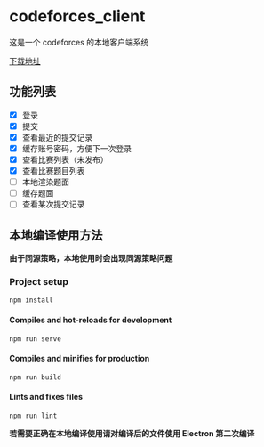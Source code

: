 # codeforces_client

这是一个 codeforces 的本地客户端系统

[下载地址](https://github.com/Hukeqing/codeforces-client/releases/tag/0.1.0)

## 功能列表
 - [x] 登录
 - [x] 提交
 - [x] 查看最近的提交记录
 - [x] 缓存账号密码，方便下一次登录
 - [x] 查看比赛列表（未发布）
 - [x] 查看比赛题目列表
 - [ ] 本地渲染题面
 - [ ] 缓存题面
 - [ ] 查看某次提交记录

## 本地编译使用方法
**由于同源策略，本地使用时会出现同源策略问题**
### Project setup
```
npm install
```

#### Compiles and hot-reloads for development
```
npm run serve
```

#### Compiles and minifies for production
```
npm run build
```

#### Lints and fixes files
```
npm run lint
```

**若需要正确在本地编译使用请对编译后的文件使用 Electron 第二次编译**
